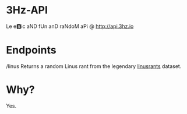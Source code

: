 # 3Hz-API
Le e:b:ic aND fUn anD raNdoM aPi @ http://api.3hz.io

# Endpoints
/linus
Returns a random Linus rant from the legendary [linusrants](https://github.com/corollari/linusrants) dataset.

# Why?
Yes.
